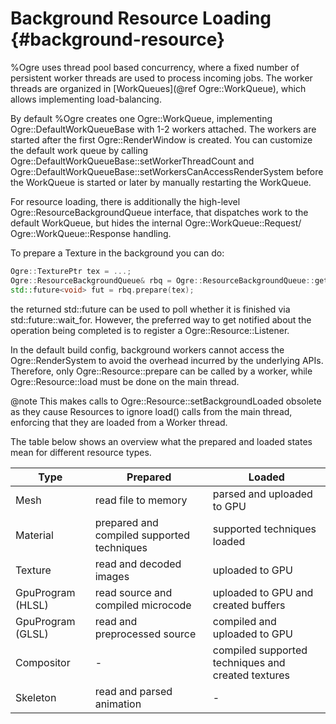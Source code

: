 # Background Resource Loading {#background-resource}

%Ogre uses thread pool based concurrency, where a fixed number of persistent worker threads are used to process incoming jobs.
The worker threads are organized in [WorkQueues](@ref Ogre::WorkQueue), which allows implementing load-balancing.

By default %Ogre creates one Ogre::WorkQueue, implementing Ogre::DefaultWorkQueueBase with 1-2 workers attached. The workers are started after the first Ogre::RenderWindow is created.
You can customize the default work queue by calling Ogre::DefaultWorkQueueBase::setWorkerThreadCount and Ogre::DefaultWorkQueueBase::setWorkersCanAccessRenderSystem before the WorkQueue is started or later by manually restarting the WorkQueue.

For resource loading, there is additionally the high-level Ogre::ResourceBackgroundQueue interface, that dispatches work to the default WorkQueue, but hides the internal Ogre::WorkQueue::Request/ Ogre::WorkQueue::Response handling.

To prepare a Texture in the background you can do:
```cpp
Ogre::TexturePtr tex = ...;
Ogre::ResourceBackgroundQueue& rbq = Ogre::ResourceBackgroundQueue::getSingleton();
std::future<void> fut = rbq.prepare(tex);
```

the returned std::future can be used to poll whether it is finished via std::future::wait_for.
However, the preferred way to get notified about the operation being completed is to register a Ogre::Resource::Listener.

In the default build config, background workers cannot access the Ogre::RenderSystem to avoid the overhead incurred by the underlying APIs.
Therefore, only Ogre::Resource::prepare can be called by a worker, while Ogre::Resource::load must be done on the main thread.

@note This makes calls to Ogre::Resource::setBackgroundLoaded obsolete as they cause Resources to ignore load() calls from the main thread, enforcing that they are loaded from a Worker thread.

The table below shows an overview what the prepared and loaded states mean for different resource types.

| Type | Prepared | Loaded |
| -------- | ----------- | --------|
| Mesh | read file to memory | parsed and uploaded to GPU |
| Material | prepared and compiled supported techniques | supported techniques loaded |
| Texture | read and decoded images | uploaded to GPU |
| GpuProgram (HLSL) | read source and compiled microcode | uploaded to GPU and created buffers |
| GpuProgram (GLSL) | read and preprocessed source | compiled and uploaded to GPU |
| Compositor | - | compiled supported techniques and created textures |
| Skeleton | read and parsed animation | - |